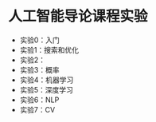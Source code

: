 <h1> 人工智能导论课程实验 </h1>
<ul>
<li> 实验0：入门</li>
<li> 实验1：搜索和优化  </li>
<li> 实验2：  </li>
<li> 实验3：概率 </li>
<li> 实验4：机器学习 </li>
<li> 实验5：深度学习 </li>
<li> 实验6：NLP </li>
<li> 实验7：CV </li>
